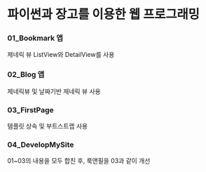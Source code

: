 # 파이썬과 장고를 이용한 웹 프로그래밍

### 01_Bookmark 앱
  제네릭 뷰 ListView와 DetailView를 사용

### 02_Blog 앱
  제네릭뷰 및 날짜기반 제네릭 뷰 사용

### 03_FirstPage
  템플릿 상속 및 부트스트랩 사용 

### 04_DevelopMySite
  01~03의 내용을 모두 합친 후, 룩앤필을 03과 같이 개선

